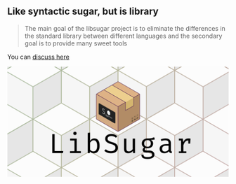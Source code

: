 ## Like syntactic sugar, but is library

> The main goal of the libsugar project is to eliminate the differences in the standard library between different languages and the secondary goal is to provide many sweet tools

You can [discuss here](https://github.com/libsugar/.github/discussions)

![LibSugar](https://raw.githubusercontent.com/libsugar/.github/main/libsuga.socialr.png)

<!--

**Here are some ideas to get you started:**

🙋‍♀️ A short introduction - what is your organization all about?
🌈 Contribution guidelines - how can the community get involved?
👩‍💻 Useful resources - where can the community find your docs? Is there anything else the community should know?
🍿 Fun facts - what does your team eat for breakfast?
🧙 Remember, you can do mighty things with the power of [Markdown](https://docs.github.com/github/writing-on-github/getting-started-with-writing-and-formatting-on-github/basic-writing-and-formatting-syntax)
-->

